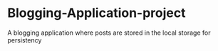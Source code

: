 # Blogging-Application-project
A blogging application where posts are stored in the local storage for persistency
